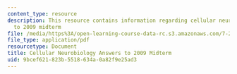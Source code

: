 ```yaml
---
content_type: resource
description: This resource contains information regarding cellular neurobiology answers
  to 2009 midterm
file: /media/https%3A/open-learning-course-data-rc.s3.amazonaws.com/7-29j-cellular-neurobiology-spring-2012/9bcef621823b5518634a0a82f9e25ad3_MIT7_29JS12_Midterm09Ans.pdf
file_type: application/pdf
resourcetype: Document
title: Cellular Neurobiology Answers to 2009 Midterm
uid: 9bcef621-823b-5518-634a-0a82f9e25ad3
---
```

